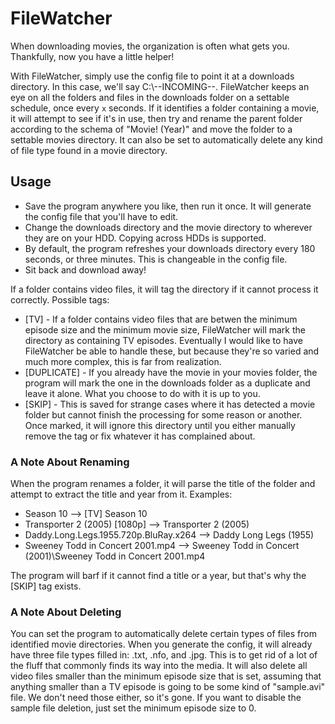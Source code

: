 # FileWatcher
When downloading movies, the organization is often what gets you. Thankfully, now you have a little helper!

With FileWatcher, simply use the config file to point it at a downloads directory. In this case, we'll say C:\\--INCOMING--. FileWatcher keeps an eye on all the folders and files in the downloads folder on a settable schedule, once every `x` seconds. If it identifies a folder containing a movie, it will attempt to see if it's in use, then try and rename the parent folder according to the schema of "Movie! (Year)" and move the folder to a settable movies directory. It can also be set to automatically delete any kind of file type found in a movie directory.

## Usage
* Save the program anywhere you like, then run it once. It will generate the config file that you'll have to edit.
* Change the downloads directory and the movie directory to wherever they are on your HDD. Copying across HDDs is supported.
* By default, the program refreshes your downloads directory every 180 seconds, or three minutes. This is changeable in the config file.
* Sit back and download away!

If a folder contains video files, it will tag the directory if it cannot process it correctly. Possible tags:
* [TV] - If a folder contains video files that are betwen the minimum episode size and the minimum movie size, FileWatcher will mark the directory as containing TV episodes. Eventually I would like to have FileWatcher be able to handle these, but because they're so varied and much more complex, this is far from realization.
* [DUPLICATE] - If you already have the movie in your movies folder, the program will mark the one in the downloads folder as a duplicate and leave it alone. What you choose to do with it is up to you.
* [SKIP] - This is saved for strange cases where it has detected a movie folder but cannot finish the processing for some reason or another. Once marked, it will ignore this directory until you either manually remove the tag or fix whatever it has complained about.

### A Note About Renaming
When the program renames a folder, it will parse the title of the folder and attempt to extract the title and year from it. Examples:
* Season 10 --> [TV] Season 10
* Transporter 2 (2005) [1080p] --> Transporter 2 (2005)
* Daddy.Long.Legs.1955.720p.BluRay.x264 --> Daddy Long Legs (1955)
* Sweeney Todd in Concert 2001.mp4 --> Sweeney Todd in Concert (2001)\Sweeney Todd in Concert 2001.mp4

The program will barf if it cannot find a title or a year, but that's why the [SKIP] tag exists. 

### A Note About Deleting
You can set the program to automatically delete certain types of files from identified movie directories. When you generate the config, it will already have three file types filled in: .txt, .nfo, and .jpg. This is to get rid of a lot of the fluff that commonly finds its way into the media. It will also delete all video files smaller than the minimum episode size that is set, assuming that anything smaller than a TV episode is going to be some kind of "sample.avi" file. We don't need those either, so it's gone. If you want to disable the sample file deletion, just set the minimum episode size to 0.
